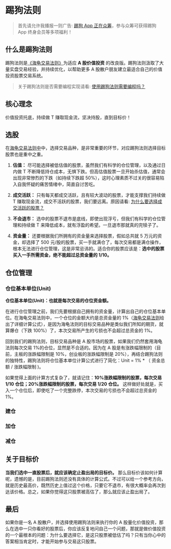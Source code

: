 # 踢狗法则

> 首先请允许我播报一则广告: [踢狗 App 正在众筹](./crowdfunding.md)，参与众筹可获得踢狗 App 终身会员等多项福利！

## 什么是踢狗法则

踢狗法则是[《海龟交易法则》](./haigui.md)为适应 **A 股价值投资** 的改良版。踢狗法则汲取了大量实盘交易经验，并持续优化，以帮助更多 A 股散户朋友建立最适合自己的价值投资股票交易系统。

> 关于踢狗法则是否需要编程实现请看: [使用踢狗法则需要编程吗？](./qa/%E4%BD%BF%E7%94%A8%E8%B8%A2%E7%8B%97%E6%B3%95%E5%88%99%E9%9C%80%E8%A6%81%E7%BC%96%E7%A8%8B%E5%90%97%EF%BC%9F.md)

## 核心理念

价值投资托底，持续做 T 赚取现金流，坚决持股，直到目标价！

## 选股

在[海龟交易法则中](./haigui.md)中，选择交易品种，是非常重要的环节，对应踢狗法则选择目标股票也是重中之重。

1.  **估值：** 尽可能选择被低估值的股票，虽然我们有科学的仓位管理，以及通过日内做 T 不断降低持仓成本，无惧下跌。但高估值股票一旦开始杀估值，通常会出现非常惨烈的下跌（如持续下跌超 50%），这时心理素质不过关的很容易陷入自我怀疑的痛苦情绪中，简直自讨苦吃。

1.  **成交活跃：** 只有每天都成交活跃，且有较大波动的股票，才能支撑我们持续做 T 赚取现金流，成交不活跃的股票，我们要远离。原因请看: [为什么要选择成交活跃的股票？](./qa/%E4%B8%BA%E4%BB%80%E4%B9%88%E8%A6%81%E9%80%89%E6%8B%A9%E6%88%90%E4%BA%A4%E6%B4%BB%E8%B7%83%E7%9A%84%E8%82%A1%E7%A5%A8%EF%BC%9F.md)

1.  **不会退市：** 选中的股票不退市是底线，即使出现浮亏，但我们有科学的仓位管理和持续做 T 来降低成本，就有浮盈的希望。一旦退市那就真的完犊子了。

1.  **资金量：** 还要根据我们所拥有的资金量来选择股票，假如总共就 5 万元的资金，却选择了 500 元/股的股票，买一手就满仓了，每次交易都是满仓操作，根本无法进行仓位管理，这是非常忌讳的。适合你的股票应该是：**选中的股票买入一手所需资金，绝不能超过总资金量的 1/10。**

## 仓位管理

### 仓位基本单位(Unit)

**仓位基本单位(Unit)：也就是每次交易的仓位资金额。**

在进行仓位管理之前，我们先要根据自己拥有的资金量，计算出自己的仓位基本单位。在海龟交易法则中，一个仓位的金额大约是总资金量的 1%（[海龟交易法则](./haigui.md#仓位的基本单位-unit)给出了详细计算公式），是因为海龟法则的目标交易品种是类似我们所知的期货，就算爆仓（下跌 100%）了，本次交易所产生的亏损也不会超过总资金的 1%。

回到我们的踢狗法则，目标交易品种是 A 股市场的股票，如果我们仍然套用海龟法则每次交易 1%的仓位，显然是不合适的。因为在 A 股是有涨跌幅限制的（目前，主板的涨跌幅限制是 10%，创业板的涨跌幅限制是 20%），再结合踢狗法则的独特性，踢狗法则将仓位基本单位计算公式进行了简化：Unit = 1% \* （ 资金总额 / 涨跌幅限制 )。

如果觉得上面的计算方式复杂了，就请记住：**10%涨跌幅限制的股票，每次交易 1/10 仓位；20%涨跌幅限制的股票，每次交易 1/20 仓位。** 这样做好处就是，买入一个仓位后，即使吃了一个完整跌停，本次交易的亏损也不会超过总资金的 1%。

### 建仓

### 加仓

### 减仓

## 关于目标价

**当我们选中一直股票后，就应该确定止盈出局的目标价。** 那么目标价该如何计算呢，遗憾的是，目前踢狗法则还没有具体的计算公式。不过可以给一个参考方向，就是历史最高价，既然历史上值过这个价格，只要它不退市，有很大概率会再次到达该价格。总之，如果你觉得这只股票被高估了，那么就应该止盈出局了。

## 最后

如果你是一名 A 股散户，并选择使用踢狗法则来执行你的 A 股量化价值投资，那么在选中一只你看好的股票后，你应该反复地问自己一个问题，那就是做价值投资的一个最根本的问题：为什么要选择它，是这只股票被低估了吗？只有当你心中的答案相当肯定时，才能开始参与交易这只股票。
